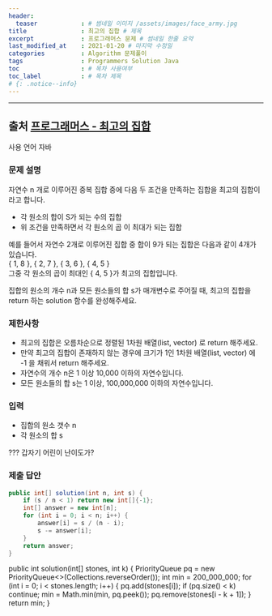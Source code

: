 ```yaml
---
header:
  teaser            : # 썸네일 이미지 /assets/images/face_army.jpg
title               : 최고의 집합 # 제목
excerpt             : 프로그래머스 문제 # 썸네일 한줄 요약
last_modified_at    : 2021-01-20 # 마지막 수정일
categories          : Algorithm 문제풀이
tags                : Programmers Solution Java
toc                 : # 목차 사용여부
toc_label           : # 목차 제목
# {: .notice--info}
---
```


---
## 출처 [프로그래머스 - 최고의 집합](https://programmers.co.kr/learn/courses/30/lessons/12938)

사용 언어 자바

### 문제 설명
자연수 n 개로 이루어진 중복 집합 중에 다음 두 조건을 만족하는 집합을 최고의 집합이라고 합니다.

- 각 원소의 합이 S가 되는 수의 집합
- 위 조건을 만족하면서 각 원소의 곱 이 최대가 되는 집합

예를 들어서 자연수 2개로 이루어진 집합 중 합이 9가 되는 집합은 다음과 같이 4개가 있습니다.  
{ 1, 8 }, { 2, 7 }, { 3, 6 }, { 4, 5 }  
그중 각 원소의 곱이 최대인 { 4, 5 }가 최고의 집합입니다.  

집합의 원소의 개수 n과 모든 원소들의 합 s가 매개변수로 주어질 때, 최고의 집합을 return 하는 solution 함수를 완성해주세요.  

### 제한사항
- 최고의 집합은 오름차순으로 정렬된 1차원 배열(list, vector) 로 return 해주세요.
- 만약 최고의 집합이 존재하지 않는 경우에 크기가 1인 1차원 배열(list, vector) 에 -1 을 채워서 return 해주세요.
- 자연수의 개수 n은 1 이상 10,000 이하의 자연수입니다.
- 모든 원소들의 합 s는 1 이상, 100,000,000 이하의 자연수입니다.

### 입력

- 집합의 원소 갯수 n
- 각 원소의 합 s


??? 갑자기 어린이 난이도가?


### 제출 답안

```java
public int[] solution(int n, int s) {
    if (s / n < 1) return new int[]{-1};
    int[] answer = new int[n];
    for (int i = 0; i < n; i++) {
        answer[i] = s / (n - i);
        s -= answer[i];
    }
    return answer;
}
```




public int solution(int[] stones, int k) {
        PriorityQueue<Integer> pq = new PriorityQueue<>(Collections.reverseOrder());
        int min = 200_000_000;
        for (int i = 0; i < stones.length; i++) {
            pq.add(stones[i]);
            if (pq.size() < k) continue;
            min = Math.min(min, pq.peek());
            pq.remove(stones[i - k + 1]);
        }
        return min;
    }








    